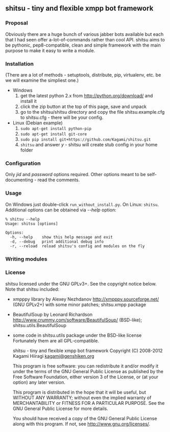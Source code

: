 ## shitsu - tiny and flexible xmpp bot framework

### Proposal

Obviously there are a huge bunch of various jabber bots available
but each that I had seen offer a-lot-of-commands rather than cool API.
shitsu aims to be pythonic, pep8-compatible, clean and simple framework
with the main purpose to make it easy to write a module.

### Installation

(There are a lot of methods - setuptools, distribute, pip, virtualenv,
etc. be we will examine the simpliest one.)

* Windows
    1. get the latest python 2.x from <http://python.org/download/> and install it
    2. click the zip button at the top of this page, save and unpack
    3. go to the shitsu/shitsu directory and copy the file shitsu.example.cfg
    to shitsu.cfg - there will be your config.
* Linux (Debian example)
    1. `sudo apt-get install python-pip`
    2. `sudo apt-get install git-core`
    3. `sudo pip install git+https://github.com/Kagami/shitsu.git`
    4. `shitsu` and answer *y* - shitsu will create stub config in your home folder

### Configuration

Only *jid* and *password* options required. Other options meant to be
self-documenting - read the comments.

### Usage

On Windows just double-click `run_without_install.py`.
On Linux: `shitsu`.
Additional options can be obtained via *--help* option:

    % shitsu --help
    Usage: shitsu [options]

    Options:
      -h, --help    show this help message and exit
      -d, --debug   print additional debug info
      -r, --reload  reload shitsu's config and modules on the fly

### Writing modules


### License

shitsu licensed under the GNU GPLv3+. See the copyright notice below.
Note that shitsu included:
* xmpppy library by Alexey Nezhdanov <http://xmpppy.sourceforge.net/>
(GNU GPLv2+) with some minor patches; shitsu.xmpp package
* BeautifulSoup by Leonard Richardson
<http://www.crummy.com/software/BeautifulSoup/> (BSD-like);
shitsu.utils.BeautifulSoup
* some code in shitsu.utils package under the BSD-like license
Fortunately them are all GPL-compatible.

    shitsu - tiny and flexible xmpp bot framework
    Copyright (C) 2008-2012 Kagami Hiiragi <kagami@genshiken.org>

    This program is free software: you can redistribute it and/or modify
    it under the terms of the GNU General Public License as published by
    the Free Software Foundation, either version 3 of the License, or
    (at your option) any later version.

    This program is distributed in the hope that it will be useful,
    but WITHOUT ANY WARRANTY; without even the implied warranty of
    MERCHANTABILITY or FITNESS FOR A PARTICULAR PURPOSE. See the
    GNU General Public License for more details.

    You should have received a copy of the GNU General Public License
    along with this program.  If not, see <http://www.gnu.org/licenses/>.
